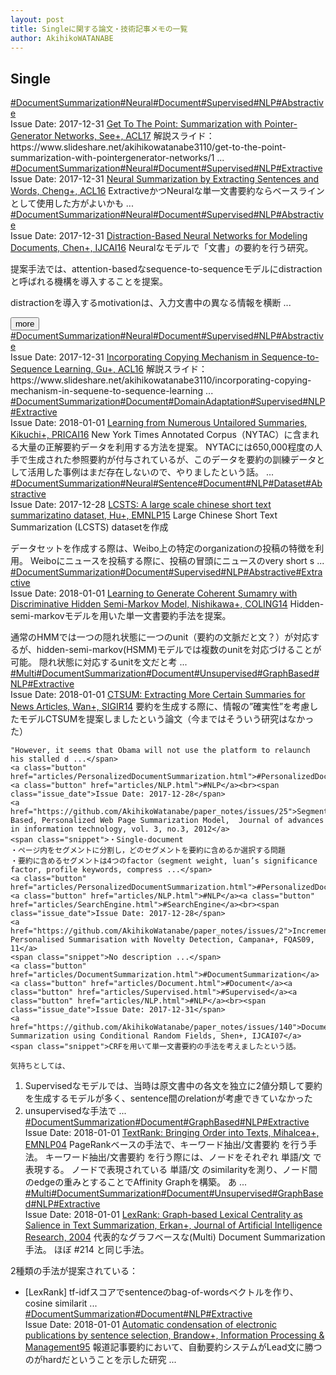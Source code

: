 ```yaml
---
layout: post
title: Singleに関する論文・技術記事メモの一覧
author: AkihikoWATANABE
---
```

## Single
<div class="visible-content">
<a class="button" href="articles/DocumentSummarization.html">#DocumentSummarization</a><a class="button" href="articles/Neural.html">#Neural</a><a class="button" href="articles/Document.html">#Document</a><a class="button" href="articles/Supervised.html">#Supervised</a><a class="button" href="articles/NLP.html">#NLP</a><a class="button" href="articles/Abstractive.html">#Abstractive</a><br><span class="issue_date">Issue Date: 2017-12-31</span>
<a href="https://github.com/AkihikoWatanabe/paper_notes/issues/135">Get To The Point: Summarization with Pointer-Generator Networks, See+, ACL17</a>
<span class="snippet">解説スライド：https://www.slideshare.net/akihikowatanabe3110/get-to-the-point-summarization-with-pointergenerator-networks/1 ...</span>
<a class="button" href="articles/DocumentSummarization.html">#DocumentSummarization</a><a class="button" href="articles/Neural.html">#Neural</a><a class="button" href="articles/Document.html">#Document</a><a class="button" href="articles/Supervised.html">#Supervised</a><a class="button" href="articles/NLP.html">#NLP</a><a class="button" href="articles/Extractive.html">#Extractive</a><br><span class="issue_date">Issue Date: 2017-12-31</span>
<a href="https://github.com/AkihikoWatanabe/paper_notes/issues/131">Neural Summarization by Extracting Sentences and Words, Cheng+, ACL16</a>
<span class="snippet">ExtractiveかつNeuralな単一文書要約ならベースラインとして使用した方がよいかも ...</span>
<a class="button" href="articles/DocumentSummarization.html">#DocumentSummarization</a><a class="button" href="articles/Neural.html">#Neural</a><a class="button" href="articles/Document.html">#Document</a><a class="button" href="articles/Supervised.html">#Supervised</a><a class="button" href="articles/NLP.html">#NLP</a><a class="button" href="articles/Abstractive.html">#Abstractive</a><br><span class="issue_date">Issue Date: 2017-12-31</span>
<a href="https://github.com/AkihikoWatanabe/paper_notes/issues/132">Distraction-Based Neural Networks for Modeling Documents, Chen+, IJCAI16</a>
<span class="snippet">Neuralなモデルで「文書」の要約を行う研究。提案手法では、attention-basedなsequence-to-sequenceモデルにdistractionと呼ばれる機構を導入することを提案。distractionを導入するmotivationは、入力文書中の異なる情報を横断 ...</span>
</div>
<button onclick="showMore(0)">more</button>

<div class="hidden-content">
<a class="button" href="articles/DocumentSummarization.html">#DocumentSummarization</a><a class="button" href="articles/Neural.html">#Neural</a><a class="button" href="articles/Document.html">#Document</a><a class="button" href="articles/Supervised.html">#Supervised</a><a class="button" href="articles/NLP.html">#NLP</a><a class="button" href="articles/Abstractive.html">#Abstractive</a><br><span class="issue_date">Issue Date: 2017-12-31</span>
<a href="https://github.com/AkihikoWatanabe/paper_notes/issues/136">Incorporating Copying Mechanism in Sequence-to-Sequence Learning, Gu+, ACL16</a>
<span class="snippet">解説スライド：https://www.slideshare.net/akihikowatanabe3110/incorporating-copying-mechanism-in-sequene-to-sequence-learning ...</span>
<a class="button" href="articles/DocumentSummarization.html">#DocumentSummarization</a><a class="button" href="articles/Document.html">#Document</a><a class="button" href="articles/DomainAdaptation.html">#DomainAdaptation</a><a class="button" href="articles/Supervised.html">#Supervised</a><a class="button" href="articles/NLP.html">#NLP</a><a class="button" href="articles/Extractive.html">#Extractive</a><br><span class="issue_date">Issue Date: 2018-01-01</span>
<a href="https://github.com/AkihikoWatanabe/paper_notes/issues/142">Learning from Numerous Untailored Summaries, Kikuchi+, PRICAI16</a>
<span class="snippet">New York Times Annotated Corpus（NYTAC）に含まれる大量の正解要約データを利用する方法を提案。NYTACには650,000程度の人手で生成された参照要約が付与されているが、このデータを要約の訓練データとして活用した事例はまだ存在しないので、やりましたという話。 ...</span>
<a class="button" href="articles/DocumentSummarization.html">#DocumentSummarization</a><a class="button" href="articles/Neural.html">#Neural</a><a class="button" href="articles/Sentence.html">#Sentence</a><a class="button" href="articles/Document.html">#Document</a><a class="button" href="articles/NLP.html">#NLP</a><a class="button" href="articles/Dataset.html">#Dataset</a><a class="button" href="articles/Abstractive.html">#Abstractive</a><br><span class="issue_date">Issue Date: 2017-12-28</span>
<a href="https://github.com/AkihikoWatanabe/paper_notes/issues/75">LCSTS: A large scale chinese short text summarizatino dataset, Hu+, EMNLP15</a>
<span class="snippet">Large Chinese Short Text Summarization (LCSTS) datasetを作成データセットを作成する際は、Weibo上の特定のorganizationの投稿の特徴を利用。Weiboにニュースを投稿する際に、投稿の冒頭にニュースのvery short s ...</span>
<a class="button" href="articles/DocumentSummarization.html">#DocumentSummarization</a><a class="button" href="articles/Document.html">#Document</a><a class="button" href="articles/Supervised.html">#Supervised</a><a class="button" href="articles/NLP.html">#NLP</a><a class="button" href="articles/Abstractive.html">#Abstractive</a><a class="button" href="articles/Extractive.html">#Extractive</a><br><span class="issue_date">Issue Date: 2018-01-01</span>
<a href="https://github.com/AkihikoWatanabe/paper_notes/issues/143">Learning to Generate Coherent Sumamry with Discriminative Hidden Semi-Markov Model, Nishikawa+, COLING14</a>
<span class="snippet">Hidden-semi-markovモデルを用いた単一文書要約手法を提案。通常のHMMでは一つの隠れ状態に一つのunit（要約の文脈だと文？）が対応するが、hidden-semi-markov(HSMM)モデルでは複数のunitを対応づけることが可能。隠れ状態に対応するunitを文だと考 ...</span>
<a class="button" href="articles/Multi.html">#Multi</a><a class="button" href="articles/DocumentSummarization.html">#DocumentSummarization</a><a class="button" href="articles/Document.html">#Document</a><a class="button" href="articles/Unsupervised.html">#Unsupervised</a><a class="button" href="articles/GraphBased.html">#GraphBased</a><a class="button" href="articles/NLP.html">#NLP</a><a class="button" href="articles/Extractive.html">#Extractive</a><br><span class="issue_date">Issue Date: 2018-01-01</span>
<a href="https://github.com/AkihikoWatanabe/paper_notes/issues/144">CTSUM: Extracting More Certain Summaries for News Articles, Wan+, SIGIR14</a>
<span class="snippet">要約を生成する際に、情報の”確実性”を考慮したモデルCTSUMを提案しましたという論文（今まではそういう研究はなかった）```"However, it seems that Obama will not use the platform to relaunch his stalled d ...</span>
<a class="button" href="articles/PersonalizedDocumentSummarization.html">#PersonalizedDocumentSummarization</a><a class="button" href="articles/NLP.html">#NLP</a><br><span class="issue_date">Issue Date: 2017-12-28</span>
<a href="https://github.com/AkihikoWatanabe/paper_notes/issues/25">Segmentation Based, Personalized Web Page Summarization Model,  Journal of advances in information technology, vol. 3, no.3, 2012</a>
<span class="snippet">・Single-document・ページ内をセグメントに分割し，どのセグメントを要約に含めるか選択する問題・要約に含めるセグメントは4つのfactor（segment weight, luan’s significance factor, profile keywords, compress ...</span>
<a class="button" href="articles/PersonalizedDocumentSummarization.html">#PersonalizedDocumentSummarization</a><a class="button" href="articles/NLP.html">#NLP</a><a class="button" href="articles/SearchEngine.html">#SearchEngine</a><br><span class="issue_date">Issue Date: 2017-12-28</span>
<a href="https://github.com/AkihikoWatanabe/paper_notes/issues/2">Incremental Personalised Summarisation with Novelty Detection, Campana+, FQAS09, 11</a>
<span class="snippet">No description ...</span>
<a class="button" href="articles/DocumentSummarization.html">#DocumentSummarization</a><a class="button" href="articles/Document.html">#Document</a><a class="button" href="articles/Supervised.html">#Supervised</a><a class="button" href="articles/NLP.html">#NLP</a><br><span class="issue_date">Issue Date: 2017-12-31</span>
<a href="https://github.com/AkihikoWatanabe/paper_notes/issues/140">Document Summarization using Conditional Random Fields, Shen+, IJCAI07</a>
<span class="snippet">CRFを用いて単一文書要約の手法を考えましたという話。気持ちとしては、```1. Supervisedなモデルでは、当時は原文書中の各文を独立に2値分類して要約を生成するモデルが多く、sentence間のrelationが考慮できていなかった2. unsupervisedな手法で ...</span>
<a class="button" href="articles/DocumentSummarization.html">#DocumentSummarization</a><a class="button" href="articles/Document.html">#Document</a><a class="button" href="articles/GraphBased.html">#GraphBased</a><a class="button" href="articles/NLP.html">#NLP</a><a class="button" href="articles/Extractive.html">#Extractive</a><br><span class="issue_date">Issue Date: 2018-01-01</span>
<a href="https://github.com/AkihikoWatanabe/paper_notes/issues/214">TextRank: Bringing Order into Texts, Mihalcea+, EMNLP04</a>
<span class="snippet">PageRankベースの手法で、キーワード抽出/文書要約 を行う手法。キーワード抽出/文書要約 を行う際には、ノードをそれぞれ 単語/文 で表現する。ノードで表現されている 単語/文 のsimilarityを測り、ノード間のedgeの重みとすることでAffinity Graphを構築。あ ...</span>
<a class="button" href="articles/Multi.html">#Multi</a><a class="button" href="articles/DocumentSummarization.html">#DocumentSummarization</a><a class="button" href="articles/Document.html">#Document</a><a class="button" href="articles/Unsupervised.html">#Unsupervised</a><a class="button" href="articles/GraphBased.html">#GraphBased</a><a class="button" href="articles/NLP.html">#NLP</a><a class="button" href="articles/Extractive.html">#Extractive</a><br><span class="issue_date">Issue Date: 2018-01-01</span>
<a href="https://github.com/AkihikoWatanabe/paper_notes/issues/215">LexRank: Graph-based Lexical Centrality as Salience in Text Summarization, Erkan+, Journal of Artificial Intelligence Research, 2004</a>
<span class="snippet">代表的なグラフベースな(Multi) Document Summarization手法。ほぼ #214 と同じ手法。2種類の手法が提案されている：* [LexRank] tf-idfスコアでsentenceのbag-of-wordsベクトルを作り、cosine similarit ...</span>
<a class="button" href="articles/DocumentSummarization.html">#DocumentSummarization</a><a class="button" href="articles/Document.html">#Document</a><a class="button" href="articles/NLP.html">#NLP</a><a class="button" href="articles/Extractive.html">#Extractive</a><br><span class="issue_date">Issue Date: 2018-01-01</span>
<a href="https://github.com/AkihikoWatanabe/paper_notes/issues/147">Automatic condensation of electronic publications by sentence selection, Brandow+, Information Processing & Management95</a>
<span class="snippet">報道記事要約において、自動要約システムがLead文に勝つのがhardだということを示した研究 ...</span>
<button onclick="hideContent(0)" style="display: none;">hide</button>
</div>
